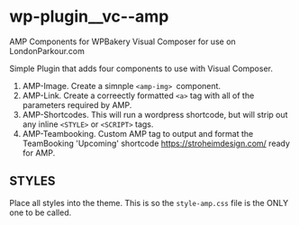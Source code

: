 # wp-plugin__vc--amp
AMP Components for WPBakery Visual Composer for use on LondonParkour.com

Simple Plugin that adds four components to use with Visual Composer.

1. AMP-Image. Create a simnple `<amp-img> `component.
1. AMP-Link. Create a correectly formatted `<a>` tag with all of the parameters required by AMP.
1. AMP-Shortcodes. This will run a wordpress shortcode, but will strip out any inline `<STYLE>` or `<SCRIPT>` tags.
1. AMP-Teambooking. Custom AMP tag to output and format the TeamBooking 'Upcoming' shortcode https://stroheimdesign.com/ ready for AMP.

## STYLES

Place all styles into the theme. This is so the `style-amp.css` file is the ONLY one to be called.